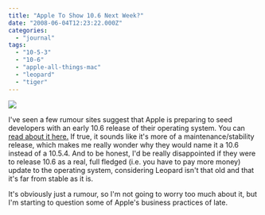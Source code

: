 ```yaml
---
title: "Apple To Show 10.6 Next Week?"
date: "2008-06-04T12:23:22.000Z"
categories: 
  - "journal"
tags: 
  - "10-5-3"
  - "10-6"
  - "apple-all-things-mac"
  - "leopard"
  - "tiger"
---
```


![](images/apple-logo1.jpg)

I've seen a few rumour sites suggest that Apple is preparing to seed developers with an early 10.6 release of their operating system. You can [read about it here.](http://www.tuaw.com/2008/06/03/rumor-mac-os-x-10-6-to-debut-at-wwdc-08/) If true, it sounds like it's more of a maintenance/stability release, which makes me really wonder why they would name it a 10.6 instead of a 10.5.4. And to be honest, I'd be really disappointed if they were to release 10.6 as a real, full fledged (i.e. you have to pay more money) update to the operating system, considering Leopard isn't that old and that it's far from stable as it is.

It's obviously just a rumour, so I'm not going to worry too much about it, but I'm starting to question some of Apple's business practices of late.

